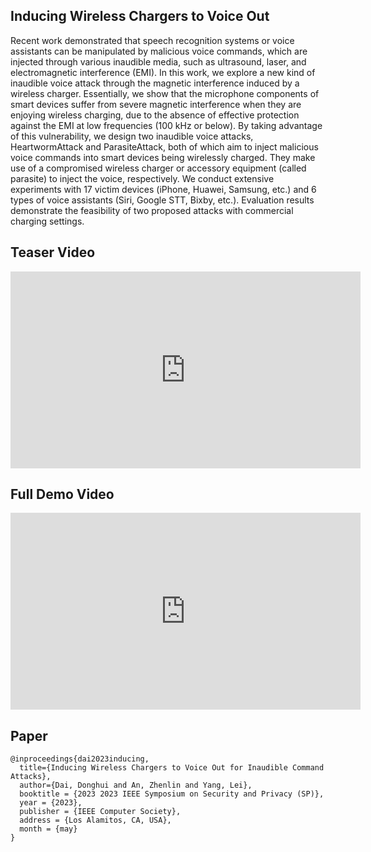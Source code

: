 ## Inducing Wireless Chargers to Voice Out

Recent work demonstrated that speech recognition systems or voice assistants can be manipulated by malicious voice commands, which are injected through various inaudible media, such as ultrasound, laser, and electromagnetic interference (EMI). In this work, we explore a new kind of inaudible voice attack through the magnetic interference induced by a wireless charger. Essentially, we show that the microphone components of smart devices suffer from severe magnetic interference when they are enjoying wireless charging, due to the absence of effective protection against the EMI at low frequencies (100 kHz or below). By taking advantage of this vulnerability, we design two inaudible voice attacks, HeartwormAttack and ParasiteAttack, both of which aim to inject malicious voice commands into smart devices being wirelessly charged. They make use of a compromised wireless charger or accessory equipment (called parasite) to inject the voice, respectively. We conduct extensive experiments with 17 victim devices (iPhone, Huawei, Samsung, etc.) and 6 types of voice assistants (Siri, Google STT, Bixby, etc.). Evaluation results demonstrate the feasibility of two proposed attacks with commercial charging settings.

## Teaser Video
<iframe width="560" height="315" src="https://www.youtube.com/embed/-JItdyhV1ik" title="IEEE S&amp;P 2023 Teaser Video &quot;Inducing Wireless Chargers to Voice Out for Inaudible Command Attacks&quot;" frameborder="0" allow="accelerometer; autoplay; clipboard-write; encrypted-media; gyroscope; picture-in-picture; web-share" allowfullscreen></iframe>

## Full Demo Video
<iframe width="560" height="315" src="https://www.youtube.com/embed/oU4hSGAzZCU" title="Full Demo Video for MagSound" frameborder="0" allow="accelerometer; autoplay; clipboard-write; encrypted-media; gyroscope; picture-in-picture; web-share" allowfullscreen></iframe>


## Paper

    @inproceedings{dai2023inducing,
      title={Inducing Wireless Chargers to Voice Out for Inaudible Command Attacks},
      author={Dai, Donghui and An, Zhenlin and Yang, Lei},
      booktitle = {2023 2023 IEEE Symposium on Security and Privacy (SP)},
      year = {2023},
      publisher = {IEEE Computer Society},
      address = {Los Alamitos, CA, USA},
      month = {may}
    }
